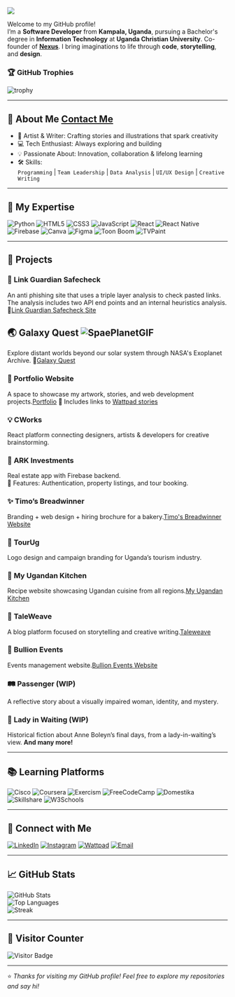 <img src="https://capsule-render.vercel.app/api?type=waving&color=auto&height=200&section=header&text=Hi,%20I'm%20Martha%20Praise%20Katusiime&fontSize=35&fontAlign=center" />

Welcome to my GitHub profile!  
I’m a **Software Developer** from **Kampala, Uganda**, pursuing a Bachelor's degree in **Information Technology** at **Uganda Christian University**. Co-founder of [**Nexus**](https://nexushavenn.netlify.app/). 
I bring imaginations to life through **code**, **storytelling**, and **design**.  

### 🏆 GitHub Trophies
![trophy](https://github-profile-trophy.vercel.app/?username=marthaea&theme=gruvbox&no-bg=true&no-frame=true&margin-w=10)





---

## 🌟 About Me [Contact Me](https://marthakp.netlify.app/)
- 🎨 Artist & Writer: Crafting stories and illustrations that spark creativity  
- 💻 Tech Enthusiast: Always exploring and building  
- 💡 Passionate About: Innovation, collaboration & lifelong learning  
- 🛠 Skills:  
  `Programming` | `Team Leadership` | `Data Analysis` | `UI/UX Design` | `Creative Writing`

---

## 💼 My Expertise

![Python](https://img.shields.io/badge/Python-FFD43B?style=flat&logo=python&logoColor=blue)
![HTML5](https://img.shields.io/badge/HTML5-E34F26?style=flat&logo=html5&logoColor=white)
![CSS3](https://img.shields.io/badge/CSS3-1572B6?style=flat&logo=css3&logoColor=white)
![JavaScript](https://img.shields.io/badge/JavaScript-F7DF1E?style=flat&logo=javascript&logoColor=black)
![React](https://img.shields.io/badge/React-20232A?style=flat&logo=react&logoColor=61DAFB)
![React Native](https://img.shields.io/badge/React%20Native-61DAFB?style=flat&logo=react&logoColor=white)
![Firebase](https://img.shields.io/badge/Firebase-ffca28?style=flat&logo=firebase&logoColor=black)
![Canva](https://img.shields.io/badge/Canva-00C4CC?style=flat&logo=canva&logoColor=white)
![Figma](https://img.shields.io/badge/Figma-F24E1E?style=flat&logo=figma&logoColor=white)
![Toon Boom](https://img.shields.io/badge/ToonBoom-Harmony-yellow?style=flat)
![TVPaint](https://img.shields.io/badge/TVPaint-blue?style=flat)

---

## 🚀 Projects
### 🛜 **Link Guardian Safecheck**
An anti phishing site that uses a triple layer analysis to check pasted links. The analysis includes two API end points and an internal heuristics analysis.
🔗[Link Guardian Safecheck Site](https://guardiansafecheck.netlify.app/)

## 🌏 **Galaxy Quest** ![SpaePlanetGIF](https://github.com/user-attachments/assets/52c513b1-6b2e-4621-9795-d9c7406911eb)
Explore distant worlds beyond our solar system through NASA's Exoplanet Archive.
🔗[Galaxy Quest](https://galaxyquest.netlify.app/)


### 🎨 **Portfolio Website**  
A space to showcase my artwork, stories, and web development projects.[Portfolio](portfoliomarthapraisekatusiime.netlify.app)
🔗 Includes links to [Wattpad stories](https://www.wattpad.com/user/marthamakes1)

### 💡 **CWorks**  
React platform connecting designers, artists & developers for creative brainstorming.  

### 🏡 **ARK Investments**  
Real estate app with Firebase backend.  
🔐 Features: Authentication, property listings, and tour booking.

### ✨ **Timo’s Breadwinner**  
Branding + web design + hiring brochure for a bakery.[Timo's Breadwinner Website](https://timosbreadwinner.com/)

### 🧳 **TourUg**  
Logo design and campaign branding for Uganda’s tourism industry.  

### 🍲 **My Ugandan Kitchen** 
Recipe website showcasing Ugandan cuisine from all regions.[My Ugandan Kitchen](https://myugandankitchen.netlify.app/)  

### 📝 **TaleWeave**  
A blog platform focused on storytelling and creative writing.[Taleweave](https://taleweave.netlify.app/)

### 📝 **Bullion Events**  
Events management website.[Bullion Events Website](https://bullionevents.netlify.app/)

### 🛤 **Passenger (WIP)**  
A reflective story about a visually impaired woman, identity, and mystery. 

### 👑 **Lady in Waiting (WIP)**  
Historical fiction about Anne Boleyn’s final days, from a lady-in-waiting’s view.
**And many more!**

---

## 📚 Learning Platforms

![Cisco](https://img.shields.io/badge/Cisco-1BA0D7?style=flat&logo=cisco&logoColor=white)
![Coursera](https://img.shields.io/badge/Coursera-0056D2?style=flat&logo=coursera&logoColor=white)
![Exercism](https://img.shields.io/badge/Exercism-0096D6?style=flat)
![FreeCodeCamp](https://img.shields.io/badge/FreeCodeCamp-0A0A23?style=flat&logo=freecodecamp)
![Domestika](https://img.shields.io/badge/Domestika-FF424D?style=flat)
![Skillshare](https://img.shields.io/badge/Skillshare-17C37B?style=flat)
![W3Schools](https://img.shields.io/badge/W3Schools-3C3C3C?style=flat)

---

## 🤝 Connect with Me

[![LinkedIn](https://img.shields.io/badge/LinkedIn-0077B5?style=flat&logo=linkedin&logoColor=white)](https://www.linkedin.com/in/marthapraisekatusiime)
[![Instagram](https://img.shields.io/badge/Instagram-E4405F?style=flat&logo=instagram&logoColor=white)](https://www.instagram.com/marthapraisekatusiime)
[![Wattpad](https://img.shields.io/badge/Wattpad-FFA500?style=flat&logo=wattpad&logoColor=white)](https://www.wattpad.com/user/marthamakes)
[![Email](https://img.shields.io/badge/Gmail-D14836?style=flat&logo=gmail&logoColor=white)](mailto:marthapraisekatusiime@gmail.com)

---

## 📈 GitHub Stats

![GitHub Stats](https://github-readme-stats.vercel.app/api?username=marthaea&show_icons=true&theme=tokyonight)  
![Top Languages](https://github-readme-stats.vercel.app/api/top-langs/?username=marthaea&layout=compact&theme=tokyonight)  
![Streak](https://streak-stats.demolab.com?user=marthaea&theme=tokyonight)

---

## 🔢 Visitor Counter

![Visitor Badge](https://komarev.com/ghpvc/?username=marthaea&color=blue)

---

⭐️ *Thanks for visiting my GitHub profile! Feel free to explore my repositories and say hi!*  
